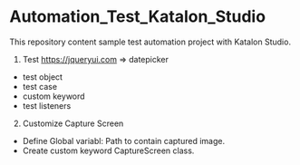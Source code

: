 # Automation_Test_Katalon_Studio
This repository content sample test automation project with Katalon Studio.

1. Test https://jqueryui.com
=> datepicker
  + test object
  + test case
  + custom keyword
  + test listeners

2. Customize Capture Screen
  + Define Global variabl: Path to contain captured image.
  + Create custom keyword CaptureScreen class.
